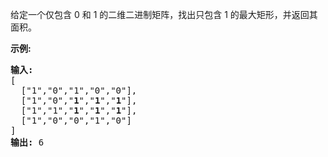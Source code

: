 <html>
 <body>
  <p>
   给定一个仅包含 0 和 1 的二维二进制矩阵，找出只包含 1 的最大矩形，并返回其面积。
  </p>
  <p>
   <strong>
    示例:
   </strong>
  </p>
  <pre><strong>输入:</strong>
[
  ["1","0","1","0","0"],
  ["1","0","<strong>1</strong>","<strong>1</strong>","<strong>1</strong>"],
  ["1","1","<strong>1</strong>","<strong>1</strong>","<strong>1</strong>"],
  ["1","0","0","1","0"]
]
<strong>输出:</strong> 6</pre>
 </body>
</html>
